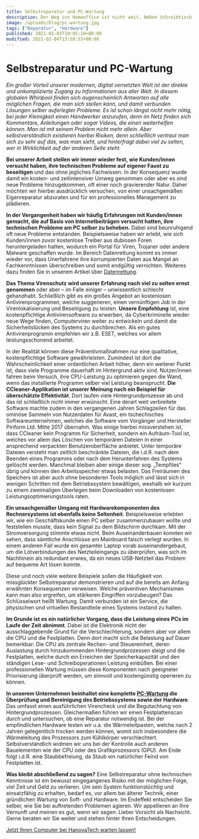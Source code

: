 ```yaml
---
title: Selbstreparatur und PC-Wartung
description: Der Weg ins Homeoffice ist nicht weit. Neben Schreibtisch, Stuhl und Deko, gehört natürlich die Technik als Hauptdarsteller mit dazu.
image: /uploads/blog/pc-wartung.jpg
tags: ["Reparatur", "Hardware"]
published: 2021-02-03T19:05:18+00:00
modified: 2021-02-04T13:58:53+00:00
---
```


# Selbstreparatur und PC-Wartung

*Ein großer Vorteil unserer modernen, digital vernetzten Welt ist der direkte und unkomplizierte Zugang zu Informationen aus aller Welt. In diesem globalen Whirlpool finden sich augenscheinlich Antworten auf alle möglichen Fragen, die man sich stellen kann, und damit verbunden Lösungen selber auferlegter Probleme. Es ist schon längst nicht mehr nötig, bei jeder Kleinigkeit einen Handwerker anzurufen, denn im Netz finden sich Kommentare, Anleitungen oder sogar Videos, die einen weiterhelfen können. Man ist mit seinem Problem nicht mehr allein. Aber selbstverständlich existieren hierbei Risiken, denn schließlich vertraut man sich zu sehr auf das, was man sieht, und hinterfragt dabei viel zu selten, wer in Wirklichkeit auf der anderen Seite steht.*

**Bei unserer Arbeit stellen wir immer wieder fest, wie Kunden/innen versucht haben, ihre technischen Probleme auf eigener Faust zu beseitigen** und das ohne jegliches Fachwissen. In der Konsequenz wurde damit ein kosten- und zeitintensiver Umweg genommen oder aber es sind neue Probleme hinzugekommen, oft einer noch gravierender Natur. Daher möchten wir hierbei ausdrücklich versuchen, von einer unsachgemäßen Eigenreparatur abzuraten und für ein professionelles Management zu plädieren.

**In der Vergangenheit haben wir häufig Erfahrungen mit Kunden/innen gemacht, die auf Basis von Internetbeiträgen versucht hatten, ihre technischen Probleme am PC selber zu beheben.** Dabei sind beunruhigend oft neue Probleme entstanden. Beispielsweise haben wir erlebt, wie sich Kunden/innen zuvor kostenlose Treiber aus dubiosen Foren heruntergeladen hatten, wodurch ein Portal für Viren, Trojaner oder andere Malware geschaffen wurde. Im Bereich Datenrettung kommt es immer wieder vor, dass Unerfahrene ihre korrumpierten Daten aus Mangel an Fachkenntnissen überschreiben und somit endgültig vernichten. Weiteres dazu finden Sie in unserem Artikel über [Datenrettung](/b2c/datenrettung).

**Das Thema Virenschutz wird unserer Erfahrung nach viel zu selten ernst genommen** oder aber – im Falle einiger – unwissentlich schlecht gehandhabt. Schließlich gibt es ein großes Angebot an kostenlosen Antivirenprogrammen, welche suggerieren, einen vernünftigen Job in der Virenlokalisierung und Beseitigung zu leisten. **Unsere Empfehlung** ist, eine kostenpflichtige Antivirensoftware zu erwerben, da Cyberkriminelle wieder neue Wege finden, Computerviren weiter zu entwickeln und damit die Sicherheitslücken des Systems zu durchbrechen. Als ein gutes Antivirenprogramm empfehlen wir z.B. ESET, welches vor allem leistungsschonend arbeitet.

In der Realität können diese Präventivmaßnahmen nur eine qualitative, kostenpflichtige Software gewährleisten. Zumindest ist dort die Wahrscheinlichkeit einer ordentlichen Arbeit höher, denn ein weiterer Punkt ist, dass viele Programme dauerhaft im Hintergrund aktiv sind. Nutzer/innen fahren beim Versuch, ihre CPU-Leistung zu optimieren gegen die Wand, wenn das installierte Programm selber viel Leistung beansprucht. **Die CCleaner-Applikation ist unserer Meinung nach ein Beispiel für überschätzte Effektivität**. Dort laufen viele Hintergrundprozesse ab und das ist schließlich nicht immer erwünscht. Eine derart weit verbreitete Software machte zudem in den vergangenen Jahren Schlagzeilen für das ominöse Sammeln von Nutzerdaten für Avast, ein tschechisches Softwareunternehmen, welches die Software vom Vorgänger und Hersteller Piriform Ltd. Mitte 2017 übernahm. Was einige hierbei missverstehen ist, dass CCleaner kein Programm für Sicherheit, sondern ein Aufräum-Tool ist, welches vor allem das Löschen von temporären Dateien in einer ansprechend verpackten Benutzeroberfläche anbietet. Unter temporäre Dateien versteht man zeitlich beschränkte Dateien, die i.d.R. nach dem Beenden eines Programms oder nach dem Herunterfahren des Systems gelöscht werden. Manchmal bleiben aber einige dieser sog. „Tempfiles“ übrig und können den Arbeitsspeicher etwas belasten. Das Freiräumen des Speichers ist aber auch ohne besonderen Tools möglich und lässt sich in wenigen Schritten mit dem Betriebssystem bewältigen, weshalb wir kurzum zu einem zweimaligen Überlegen beim Downloaden von kostenlosen Leistungsoptimierungstools raten.

**Ein unsachgemäßer Umgang mit Hardwarekomponenten des Rechnersystems ist ebenfalls keine Seltenheit**. Beispielsweise erlebten wir, wie ein Geschäftskunde einen PC selber zusammenzubauen wollte und feststellen musste, dass kein Signal zu dem Bildschirm durchkam. Mit der Stromversorgung stimmte etwas nicht. Beim Auseinanderbauen konnten wir sehen, dass sämtliche Anschlüsse am Mainboard falsch verlegt wurden. In einem anderen Fall wurde ein gesamter Laptop vorab auseinandergebaut, um die Lötverbindungen des Netzteileingangs zu überprüfen, was sich im Nachhinein als redundant erwies, da ein neues USB-Netzteil das Problem auf bequeme Art lösen konnte.

Diese und noch viele weitere Beispiele sollen die Häufigkeit von missglückter Selbstreparatur demonstrieren und auf die bereits am Anfang erwähnten Konsequenzen verweisen. Welche präventiven Mechanismen kann man also ergreifen, um stärkeren Eingriffen vorzubeugen? Das Schlüsselwort heißt Wartung. Damit verbunden ist ein Service, die physischen und virtuellen Bestandteile eines Systems instand zu halten.

**Im Grunde ist es ein natürlicher Vorgang, dass die Leistung eines PCs im Laufe der Zeit abnimmt**. Dabei ist die Elektronik nicht der ausschlaggebende Grund für die Verschlechterung, sondern aber vor allem die CPU und die Festplatten. Denn dort macht sich die Belastung auf Dauer bemerkbar: Die CPU als zentrale Rechen- und Steuereinheit, deren Auslastung durch hinzukommenden Hintergrundprozessen steigt und die Festplatten, welche durch ein Erreichen der Speicherkapazität und den ständigen Lese- und Schreiboperationen Leistung einbüßen. Bei einer professionellen Wartung müssen diese Komponenten nach geeigneter Priorisierung überprüft werden, um sinnvoll und kostengünstig operieren zu können.

**In unserem Unternehmen beinhaltet eine komplette [PC-Wartung](/b2c/pc-reparatur) die Überprüfung und Bereinigung des Betriebssystems sowie der Hardware**. Das umfasst einen ausführlichen Virencheck und die Begutachtung von Hintergrundprozessen. Gleichermaßen führen wir einen Festplattenscan durch und untersuchen, ob eine Reparatur notwendig ist. Bei der empfindlichen Hardware testen wir u.a. die Wärmeleitpasten, welche nach 2 Jahren gelegentlich trocken werden können, womit sich insbesondere die Wärmeleitung des Prozessors zum Kühlkörper verschlechtert. Selbstverständlich widmen wir uns bei der Kontrolle auch anderen Bauelementen wie der CPU oder des Grafikprozessors (GPU). Am Ende folgt i.d.R. eine Staubbefreiung, da Staub ein natürlicher Feind von Festplatten ist.

**Was bleibt abschließend zu sagen?** Eine Selbstreparatur ohne technischen Kenntnisse ist ein bewusst eingegangenes Risiko mit der möglichen Folge, viel Zeit und Geld zu verlieren. Um sein System funktionstüchtig und einsatzfähig zu erhalten, bedarf es, vor allem bei älterer Technik, einer gründlichen Wartung von Soft- und Hardware. Im Endeffekt entscheiden Sie selber, wie Sie bei auftretenden Problemen agieren. Wir appellieren an Ihre Vernunft und meinen es gut, wenn wir sagen: Lieber Vorsicht als Nachsicht. Gerne beraten wir Sie weiter und stehen hinter Ihren Entscheidungen.

[Jetzt Ihren Computer bei HanovaTech warten lassen!](/b2c/kontakt/pc-reparatur)

